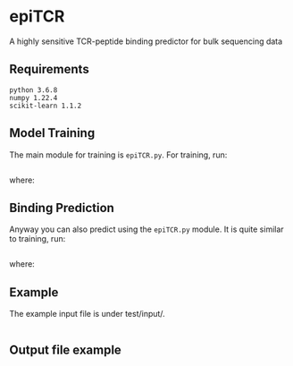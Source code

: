 # epiTCR
A highly sensitive TCR-peptide binding predictor for bulk sequencing data 


## Requirements
```text
python 3.6.8
numpy 1.22.4
scikit-learn 1.1.2
```

## Model Training
The main module for training is `epiTCR.py`.
For training, run:
```commandline

```
where:


## Binding Prediction

Anyway you can also predict using the `epiTCR.py` module.
It is quite similar to training, run:
```commandline

```
where:

## Example
The example input file is under test/input/.
```commandline

```

## Output file example
